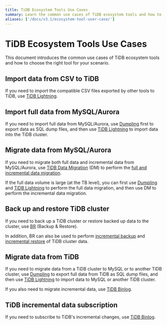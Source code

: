 ```yaml
---
title: TiDB Ecosystem Tools Use Cases
summary: Learn the common use cases of TiDB ecosystem tools and how to choose the tools.
aliases: ['/docs/v3.1/ecosystem-tool-user-case/']
---
```


# TiDB Ecosystem Tools Use Cases

This document introduces the common use cases of TiDB ecosystem tools and how to choose the right tool for your scenario.

## Import data from CSV to TiDB

If you need to import the compatible CSV files exported by other tools to TiDB, use [TiDB Lightning](/tidb-lightning/migrate-from-csv-using-tidb-lightning.md).

## Import full data from MySQL/Aurora

If you need to import full data from MySQL/Aurora, use [Dumpling](/dumpling-overview.md) first to export data as SQL dump files, and then use [TiDB Lightning](/tidb-lightning/tidb-lightning-overview.md) to import data into the TiDB cluster.

## Migrate data from MySQL/Aurora

If you need to migrate both full data and incremental data from MySQL/Aurora, use [TiDB Data Migration](https://docs.pingcap.com/tidb-data-migration/v2.0/overview) (DM) to perform the [full and incremental data migration](https://docs.pingcap.com/tidb-data-migration/v2.0/migrate-from-mysql-aurora).

If the full data volume is large (at the TB level), you can first use [Dumpling](/export-or-backup-using-dumpling.md) and [TiDB Lightning](/tidb-lightning/tidb-lightning-overview.md) to perform the full data migration, and then use DM to perform the incremental data migration.

## Back up and restore TiDB cluster

If you need to back up a TiDB cluster or restore backed up data to the cluster, use [BR](/br/backup-and-restore-tool.md) (Backup & Restore).

In addition, BR can also be used to perform [incremental backup](/br/backup-and-restore-tool.md#back-up-incremental-data) and [incremental restore](/br/backup-and-restore-tool.md#restore-incremental-data) of TiDB cluster data.

## Migrate data from TiDB

If you need to migrate data from a TiDB cluster to MySQL or to another TiDB cluster, use [Dumpling](/export-or-backup-using-dumpling.md) to export full data from TiDB as SQL dump files, and then use [TiDB Lightning](/tidb-lightning/tidb-lightning-overview.md) to import data to MySQL or another TiDB cluster.

If you also need to migrate incremental data, use [TiDB Binlog](/tidb-binlog/tidb-binlog-overview.md).

## TiDB incremental data subscription

If you need to subscribe to TiDB's incremental changes, use [TiDB Binlog](/tidb-binlog/binlog-consumer-client.md).
